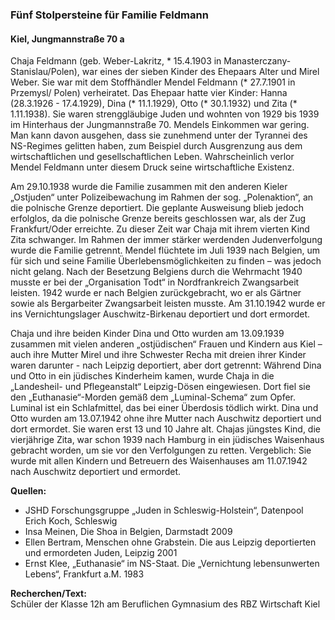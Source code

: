 ### Fünf Stolpersteine für Familie Feldmann
#### Kiel, Jungmannstraße 70 a

Chaja Feldmann (geb. Weber-Lakritz, * 15.4.1903 in Manasterczany-Stanislau/Polen), war eines der sieben Kinder des Ehepaars Alter und Mirel Weber. Sie war mit dem Stoffhändler Mendel Feldmann (* 27.7.1901 in Przemysl/ Polen) verheiratet. Das Ehepaar hatte vier Kinder:
Hanna (28.3.1926 - 17.4.1929), Dina (* 11.1.1929), Otto
(* 30.1.1932) und Zita (* 1.11.1938). Sie waren strenggläubige Juden und wohnten von 1929 bis 1939 im Hinterhaus der Jungmannstraße 70. Mendels Einkommen war gering. Man kann davon ausgehen, dass sie zunehmend unter der Tyrannei des NS-Regimes gelitten haben, zum Beispiel durch Ausgrenzung aus dem wirtschaftlichen und gesellschaftlichen Leben. Wahrscheinlich verlor Mendel Feldmann unter diesem Druck seine wirtschaftliche Existenz.

Am 29.10.1938 wurde die Familie zusammen mit den anderen Kieler „Ostjuden“ unter Polizeibewachung im Rahmen der sog. „Polenaktion“, an die polnische Grenze deportiert. Die geplante Ausweisung blieb jedoch erfolglos, da die polnische Grenze bereits geschlossen war, als der Zug Frankfurt/Oder erreichte. Zu dieser Zeit war Chaja mit ihrem vierten Kind Zita schwanger. Im Rahmen der immer stärker werdenden Judenverfolgung wurde die Familie getrennt. Mendel flüchtete im Juli 1939 nach Belgien, um für sich und seine Familie Überlebensmöglichkeiten zu finden – was jedoch nicht gelang. Nach der Besetzung Belgiens durch die Wehrmacht 1940 musste er bei der „Organisation Todt“ in Nordfrankreich Zwangsarbeit leisten. 1942 wurde er nach Belgien zurückgebracht, wo er als Gärtner sowie als Bergarbeiter Zwangsarbeit leisten musste. Am 31.10.1942 wurde er ins Vernichtungslager Auschwitz-Birkenau deportiert und dort ermordet.

Chaja und ihre beiden Kinder Dina und Otto wurden am 13.09.1939 zusammen mit vielen anderen „ostjüdischen“
Frauen und Kindern aus Kiel – auch ihre Mutter Mirel und ihre Schwester Recha mit dreien ihrer Kinder waren darunter - nach Leipzig deportiert, aber dort getrennt: Während Dina und Otto in ein jüdisches Kinderheim kamen, wurde Chaja in die „Landesheil- und Pflegeanstalt“ Leipzig-Dösen eingewiesen. Dort fiel sie den „Euthanasie“-Morden gemäß dem „Luminal-Schema“ zum Opfer. Luminal ist ein Schlafmittel, das bei einer Überdosis tödlich wirkt. Dina und Otto wurden am 13.07.1942 ohne ihre Mutter nach Auschwitz deportiert und dort ermordet. Sie waren erst
13 und 10 Jahre alt. Chajas jüngstes Kind, die vierjährige Zita, war schon 1939 nach Hamburg in ein jüdisches Waisenhaus gebracht worden, um sie vor den Verfolgungen zu retten. Vergeblich: Sie wurde mit allen Kindern und Betreuern des Waisenhauses am 11.07.1942 nach Auschwitz deportiert und ermordet.

**Quellen:**
- JSHD Forschungsgruppe „Juden in Schleswig-Holstein“, Datenpool Erich Koch, Schleswig
- Insa Meinen, Die Shoa in Belgien, Darmstadt 2009
- Ellen Bertram, Menschen ohne Grabstein. Die aus Leipzig deportierten und ermordeten Juden, Leipzig 2001
- Ernst Klee, „Euthanasie“ im NS-Staat. Die „Vernichtung lebensunwerten Lebens“, Frankfurt a.M. 1983

**Recherchen/Text:**  
Schüler der Klasse 12h am Beruflichen Gymnasium des RBZ Wirtschaft Kiel